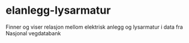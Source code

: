 # elanlegg-lysarmatur
Finner og viser relasjon mellom elektrisk anlegg og lysarmatur i data fra Nasjonal vegdatabank
